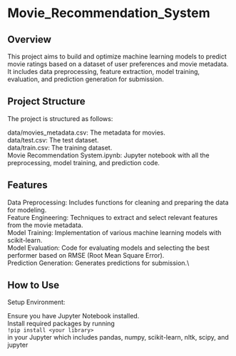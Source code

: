 # Movie_Recommendation_System
## Overview
This project aims to build and optimize machine learning models to predict movie ratings based on a dataset of user preferences and movie metadata. It includes data preprocessing, feature extraction, model training, evaluation, and prediction generation for submission.
## Project Structure
The project is structured as follows:

data/movies_metadata.csv: The metadata for movies.\
data/test.csv: The test dataset.\
data/train.csv: The training dataset.\
Movie Recommendation System.ipynb: Jupyter notebook with all the preprocessing, model training, and prediction code.

## Features
Data Preprocessing: Includes functions for cleaning and preparing the data for modeling.\
Feature Engineering: Techniques to extract and select relevant features from the movie metadata.\
Model Training: Implementation of various machine learning models with scikit-learn.\
Model Evaluation: Code for evaluating models and selecting the best performer based on RMSE (Root Mean Square Error).\
Prediction Generation: Generates predictions for submission.\

## How to Use
Setup Environment:

Ensure you have Jupyter Notebook installed.\
Install required packages by running\
```!pip install <your library>``` \
in your Jupyter which includes pandas, numpy, scikit-learn, nltk, scipy, and jupyter
